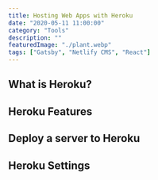 ```yaml
---
title: Hosting Web Apps with Heroku
date: "2020-05-11 11:00:00"
category: "Tools"
description: ""
featuredImage: "./plant.webp"
tags: ["Gatsby", "Netlify CMS", "React"]
---
```


## What is Heroku?

## Heroku Features

## Deploy a server to Heroku

## Heroku Settings